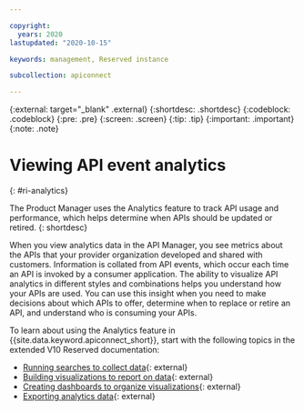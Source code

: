 ```yaml
---

copyright:
  years: 2020
lastupdated: "2020-10-15"

keywords: management, Reserved instance

subcollection: apiconnect

---
```


{:external: target="_blank" .external} 
{:shortdesc: .shortdesc}
{:codeblock: .codeblock}
{:pre: .pre}
{:screen: .screen}
{:tip: .tip}
{:important: .important}
{:note: .note}

# Viewing API event analytics
{: #ri-analytics}

The Product Manager uses the Analytics feature to track API usage and performance, which helps determine when APIs should be updated or retired.
{: shortdesc}

When you view analytics data in the API Manager, you see metrics about the APIs that your provider organization developed and shared with customers. Information is collated from API events, which occur each time an API is invoked by a consumer application. The ability to visualize API analytics in different styles and combinations helps you understand how your APIs are used. You can use this insight when you need to make decisions about which APIs to offer, determine when to replace or retire an API, and understand who is consuming your APIs.

To learn about using the Analytics feature in {{site.data.keyword.apiconnect_short}}, start with the following topics in the extended V10 Reserved documentation:

- [Running searches to collect data](https://www.ibm.com/support/knowledgecenter/SSMNED_v10cloud/com.ibm.apic.apionprem.doc/capim_analytics_discoverapps.html){: external}
- [Building visualizations to report on data](https://www.ibm.com/support/knowledgecenter/SSMNED_v10cloud/com.ibm.apic.apionprem.doc/capim_analytics_visualizationapps.html){: external}
- [Creating dashboards to organize visualizations](https://www.ibm.com/support/knowledgecenter/SSMNED_v10cloud/com.ibm.apic.apionprem.doc/capim_analytics_defaultdashboard.html){: external}
- [Exporting analytics data](https://www.ibm.com/support/knowledgecenter/SSMNED_v10cloud/com.ibm.apic.apionprem.doc/tapim_analytics_viewexportanalyticsdata.html){: external}
